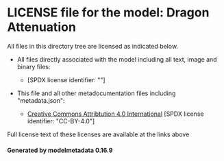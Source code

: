 # LICENSE file for the model: Dragon Attenuation

All files in this directory tree are licensed as indicated below.

* All files directly associated with the model including all text, image and binary files:

  * []("http://www.graphics.stanford.edu/data/3Dscanrep/") [SPDX license identifier: ""]

* This file and all other metadocumentation files including "metadata.json":

  * [Creative Commons Attribtution 4.0 International]("https://creativecommons.org/licenses/by/4.0/legalcode") [SPDX license identifier: "CC-BY-4.0"]

Full license text of these licenses are available at the links above

#### Generated by modelmetadata 0.16.9